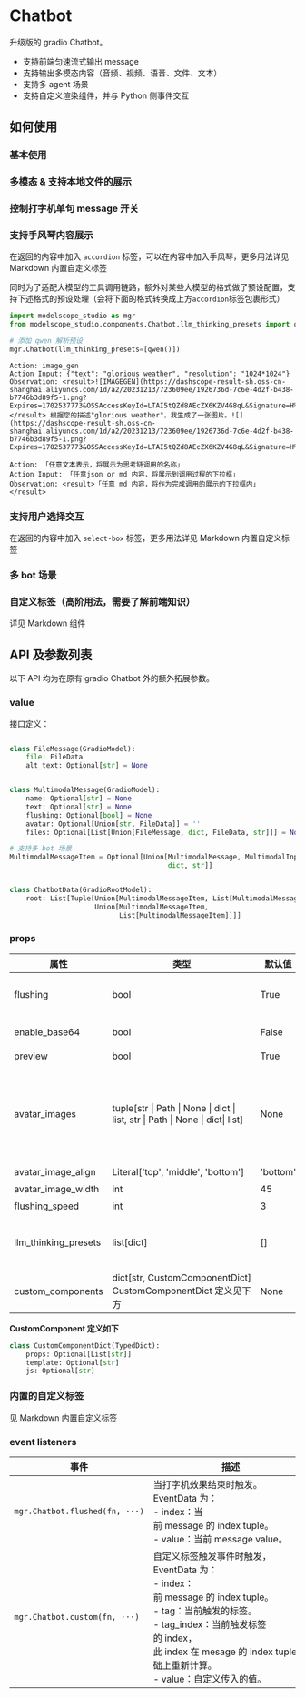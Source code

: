 # Chatbot

升级版的 gradio Chatbot。

- 支持前端匀速流式输出 message
- 支持输出多模态内容（音频、视频、语音、文件、文本）
- 支持多 agent 场景
- 支持自定义渲染组件，并与 Python 侧事件交互

## 如何使用

### 基本使用

<demo name="basic"></demo>

### 多模态 & 支持本地文件的展示

<demo name="multimodal"></demo>

### 控制打字机单句 message 开关

<demo name="message_config"></demo>

### 支持手风琴内容展示

在返回的内容中加入 `accordion` 标签，可以在内容中加入手风琴，更多用法详见 <tab-link component-tab="Markdown">Markdown 内置自定义标签</tab-link>

同时为了适配大模型的工具调用链路，额外对某些大模型的格式做了预设配置，支持下述格式的预设处理（会将下面的格式转换成上方`accordion`标签包裹形式）

```python
import modelscope_studio as mgr
from modelscope_studio.components.Chatbot.llm_thinking_presets import qwen

# 添加 qwen 解析预设
mgr.Chatbot(llm_thinking_presets=[qwen()])
```

```text
Action: image_gen
Action Input: {"text": "glorious weather", "resolution": "1024*1024"}
Observation: <result>![IMAGEGEN](https://dashscope-result-sh.oss-cn-shanghai.aliyuncs.com/1d/a2/20231213/723609ee/1926736d-7c6e-4d2f-b438-b7746b3d89f5-1.png?Expires=1702537773&OSSAccessKeyId=LTAI5tQZd8AEcZX6KZV4G8qL&Signature=H%2B0rIn6BMfE%2BOr1uPb7%2Br9G3%2B5w%3D)</result> 根据您的描述"glorious weather"，我生成了一张图片。![](https://dashscope-result-sh.oss-cn-shanghai.aliyuncs.com/1d/a2/20231213/723609ee/1926736d-7c6e-4d2f-b438-b7746b3d89f5-1.png?Expires=1702537773&OSSAccessKeyId=LTAI5tQZd8AEcZX6KZV4G8qL&Signature=H%2B0rIn6BMfE%2BOr1uPb7%2Br9G3%2B5w%3D)

Action: 「任意文本表示，将展示为思考链调用的名称」
Action Input: 「任意json or md 内容，将展示到调用过程的下拉框」
Observation: <result>「任意 md 内容，将作为完成调用的展示的下拉框内」</result>
```

<demo name="accordion"></demo>

### 支持用户选择交互

在返回的内容中加入 `select-box` 标签，更多用法详见 <tab-link component-tab="Markdown">Markdown 内置自定义标签</tab-link>

<demo name="select-box"></demo>

### 多 bot 场景

<demo name="multi_bots"></demo>

### 自定义标签（高阶用法，需要了解前端知识）

详见 <tab-link component-tab="Markdown">Markdown</tab-link> 组件

## API 及参数列表

以下 API 均为在原有 gradio Chatbot 外的额外拓展参数。

### value

接口定义：

```python

class FileMessage(GradioModel):
    file: FileData
    alt_text: Optional[str] = None


class MultimodalMessage(GradioModel):
    name: Optional[str] = None
    text: Optional[str] = None
    flushing: Optional[bool] = None
    avatar: Optional[Union[str, FileData]] = ''
    files: Optional[List[Union[FileMessage, dict, FileData, str]]] = None

# 支持多 bot 场景
MultimodalMessageItem = Optional[Union[MultimodalMessage, MultimodalInputData,
                                       dict, str]]


class ChatbotData(GradioRootModel):
    root: List[Tuple[Union[MultimodalMessageItem, List[MultimodalMessageItem]],
                     Union[MultimodalMessageItem,
                           List[MultimodalMessageItem]]]]
```

### props

| 属性                 | 类型                                                                             | 默认值   | 描述                                                                                                                                                                                                                                                                                                     |
| -------------------- | -------------------------------------------------------------------------------- | -------- | -------------------------------------------------------------------------------------------------------------------------------------------------------------------------------------------------------------------------------------------------------------------------------------------------------- |
| flushing             | bool                                                                             | True     | 是否开启打字机效果。默认只有 bot 的 message 会开启，可以通过单独修改 message 的 flushing 属性精确控制每一条 message 的显示效果                                                                                                                                                                           |
| enable_base64        | bool                                                                             | False    | 是否支持渲染的内容为 base64，因为直接渲染 base64 有安全问题，默认为 False。                                                                                                                                                                                                                              |
| preview              | bool                                                                             | True     | 是否开启图片预览功能                                                                                                                                                                                                                                                                                     |
| avatar_images        | tuple\[str \| Path \| None \| dict \| list, str \| Path \| None \| dict\| list\] | None     | 拓展gr.Chatbot的参数值，除了接收 url 外还可以接收 dict 和 list，dict 可以传入avatar和name字段，name字段在渲染时会显示在头像下方。 <br/> - 当传入 dict 时，必须包含有avatar字段。<br/> - 当传入 list 时，一般对应多 bot 模式，每一项可以接收前面所有的值，每个 bot 的头像与 message 中 bot 的位置一一对应 |
| avatar_image_align   | Literal['top', 'middle', 'bottom']                                               | 'bottom' | 控制头像与 message 的对齐方式，默认为下对齐                                                                                                                                                                                                                                                              |
| avatar_image_width   | int                                                                              | 45       | 头像与名称的宽度                                                                                                                                                                                                                                                                                         |
| flushing_speed       | int                                                                              | 3        | 打字机速度，值为 1 - 10，值越大速度越快                                                                                                                                                                                                                                                                  |
| llm_thinking_presets | list\[dict\]                                                                     | \[\]     | llm 思考链路解析预设，可以将 llm 调用工具的输出格式转为固定的前端展示格式，需要从modelscope_studio.Chatbot.llm_thinking_presets引入，目前支持：qwen                                                                                                                                                      |
| custom_components    | dict\[str, CustomComponentDict\] CustomComponentDict 定义见下方                  | None     | 支持用户定义自定义标签，并通过 js 控制标签渲染样式与触发 python 事件。                                                                                                                                                                                                                                   |

**CustomComponent 定义如下**

```python
class CustomComponentDict(TypedDict):
    props: Optional[List[str]]
    template: Optional[str]
    js: Optional[str]
```

### 内置的自定义标签

见 <tab-link component-tab="Markdown">Markdown 内置自定义标签</tab-link>

### event listeners

| 事件                           | 描述                                                                                                                                                                                                                                      |
| ------------------------------ | ----------------------------------------------------------------------------------------------------------------------------------------------------------------------------------------------------------------------------------------- |
| `mgr.Chatbot.flushed(fn, ···)` | 当打字机效果结束时触发。EventData 为：<br/> - index：当前 message 的 index tuple。<br/> - value：当前 message value。                                                                                                                     |
| `mgr.Chatbot.custom(fn, ···)`  | 自定义标签触发事件时触发，EventData 为：<br/> - index：前 message 的 index tuple。<br/> - tag：当前触发的标签。<br/> - tag_index：当前触发标签的 index，此 index 在 mesage 的 index tuple 基础上重新计算。<br/> - value：自定义传入的值。 |
